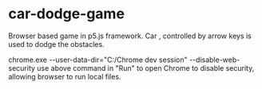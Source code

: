 # car-dodge-game
Browser based game in p5.js framework. Car , controlled by arrow keys is used to dodge the obstacles.


chrome.exe --user-data-dir="C:/Chrome dev session" --disable-web-security
use above command in "Run" to open Chrome to disable security, allowing browser to run local files.
